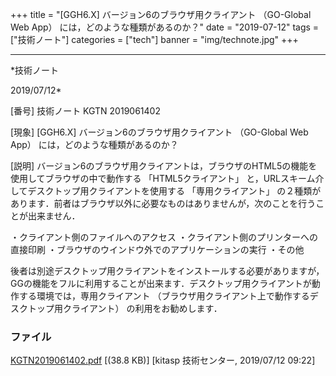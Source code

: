﻿+++
title = "[GGH6.X] バージョン6のブラウザ用クライアント （GO-Global Web App） には，どのような種類があるのか？"
date = "2019-07-12"
tags = ["技術ノート"]
categories = ["tech"]
banner = "img/technote.jpg"
+++

-----------------------------------------------------------------------------------------------------------------------------

*技術ノート

2019/07/12*


[番号]
技術ノート KGTN 2019061402

[現象]
[GGH6.X] バージョン6のブラウザ用クライアント （GO-Global Web App）
には，どのような種類があるのか？

[説明]
バージョン6のブラウザ用クライアントは，ブラウザのHTML5の機能を使用してブラウザの中で動作する
「HTML5クライアント」
と，URLスキーム介してデスクトップ用クライアントを使用する
「専用クライアント」
の２種類があります．前者はブラウザ以外に必要なものはありませんが，次のことを行うことが出来ません．

・クライアント側のファイルへのアクセス
・クライアント側のプリンターへの直接印刷
・ブラウザのウインドウ外でのアプリケーションの実行
・その他

後者は別途デスクトップ用クライアントをインストールする必要がありますが，GGの機能をフルに利用することが出来ます．デスクトップ用クライアントが動作する環境では，専用クライアント
（ブラウザ用クライアント上で動作するデスクトップ用クライアント）
の利用をお勧めします．


### ファイル

 
 


[KGTN2019061402.pdf](http://techreport.kitasp.net/attachments/download/4287/KGTN2019061402.pdf)
 [(38.8 KB)] [kitasp 技術センター, 2019/07/12
09:22]


 


 

